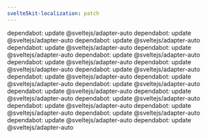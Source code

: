 ```yaml
---
svelte5kit-localization: patch
---
```


dependabot: update @sveltejs/adapter-auto
dependabot: update @sveltejs/adapter-auto
dependabot: update @sveltejs/adapter-auto
dependabot: update @sveltejs/adapter-auto
dependabot: update @sveltejs/adapter-auto
dependabot: update @sveltejs/adapter-auto
dependabot: update @sveltejs/adapter-auto
dependabot: update @sveltejs/adapter-auto
dependabot: update @sveltejs/adapter-auto
dependabot: update @sveltejs/adapter-auto
dependabot: update @sveltejs/adapter-auto
dependabot: update @sveltejs/adapter-auto
dependabot: update @sveltejs/adapter-auto
dependabot: update @sveltejs/adapter-auto
dependabot: update @sveltejs/adapter-auto
dependabot: update @sveltejs/adapter-auto
dependabot: update @sveltejs/adapter-auto
dependabot: update @sveltejs/adapter-auto
dependabot: update @sveltejs/adapter-auto
dependabot: update @sveltejs/adapter-auto
